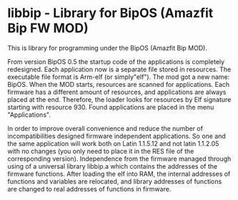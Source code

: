 # libbip - Library for BipOS (Amazfit Bip FW MOD)

This is library for programming under the BipOS (Amazfit Bip MOD).

From version BipOS 0.5 the startup code of the applications is completely
redesigned. Each application now is a separate file stored in resources.
The executable file format is Arm-elf (or simply"elf"). The mod got a new name:
BipOS. When the MOD starts, resources are scanned for applications. Each
firmware has a different amount of resources, and applications are always
placed at the end. Therefore, the loader looks for resources by Elf signature
starting with resource 930. Found applications are placed in the menu
"Applications".

In order to improve overall convenience and reduce the number of
incompatibilities designed firmware independent applications. So one and the
same application will work both on Latin 1.1.5.12 and not latin 1.1.2.05 with
no changes (you only need to place it in the RES file of the corresponding
version). Independence from the firmware managed through using of a universal
library libbip.a which contains the addresses of the firmware functions. After
loading the elf into RAM, the internal addresses of functions and variables are
relocated, and library addresses of functions are changed to real addresses of
functions in firmware.
